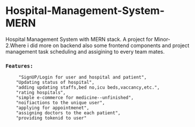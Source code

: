 # Hospital-Management-System-MERN
Hospital Management System with MERN stack. A project for Minor-2.Where i did more on backend also some frontend components and project management task scheduling and assigining to every team mates. 



### `Features:`
         "SignUP/Login for user and hospital and patient",
        "Updating status of hospital",
        "adding updating staffs,bed no,icu beds,vaccancy,etc.",
        "rating hospitals",
        "simple e-commerce for medicine--unfinished",
        "noifiactions to the unique user",
        "applying for appointmenet",
        "assigning doctors to the each patient",
        "providing tokenid to user"
